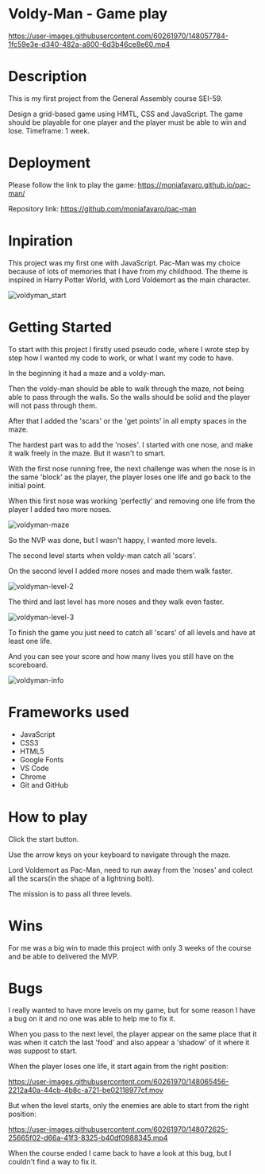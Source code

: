 # Voldy-Man - Game play

https://user-images.githubusercontent.com/60261970/148057784-1fc59e3e-d340-482a-a800-6d3b46ce8e60.mp4

# Description

This is my first project from the General Assembly course SEI-59.

Design a grid-based game using HMTL, CSS and JavaScript. The game should be playable for one player and the player must be able to win and lose. Timeframe: 1 week.

# Deployment

Please follow the link to play the game: https://moniafavaro.github.io/pac-man/

Repository link: https://github.com/moniafavaro/pac-man

# Inpiration 

This project was my first one with JavaScript. Pac-Man was my choice because of lots of memories that I have from my childhood. The theme is inspired in Harry Potter World, with Lord Voldemort as the main character.

![voldyman_start](https://user-images.githubusercontent.com/60261970/148057855-fd582438-67b8-457f-82cb-25713be1c4ec.png)

# Getting Started

To start with this project I firstly used pseudo code, where I wrote step by step how I wanted my code to work, or what I want my code to have.

In the beginning it had a maze and a voldy-man.

Then the voldy-man should be able to walk through the maze, not being able to pass through the walls. So the walls should be solid and the player will not pass through them.

After that I added the 'scars' or the 'get points' in all empty spaces in the maze.

The hardest part was to add the 'noses'. I started with one nose, and make it walk freely in the maze. But it wasn't to smart.

With the first nose running free, the next challenge was when the nose is in the same 'block' as the player, the player loses one life and go back to the initial point.

When this first nose was working 'perfectly' and removing one life from the player I added two more noses.

![voldyman-maze](https://user-images.githubusercontent.com/60261970/148057997-e2012c60-e356-45ba-9a88-c4394057e77e.png)

So the NVP was done, but I wasn't happy, I wanted more levels.

The second level starts when voldy-man catch all 'scars'.

On the second level I added more noses and made them walk faster.

![voldyman-level-2](https://user-images.githubusercontent.com/60261970/148058652-b4f0ceca-8df1-4133-8ee8-1615acafbf17.png)

The third and last level has more noses and they walk even faster.

![voldyman-level-3](https://user-images.githubusercontent.com/60261970/148058666-79bfd880-fec5-46b5-9363-783bec81b0bc.png)

To finish the game you just need to catch all 'scars' of all levels and have at least one life.

And you can see your score and how many lives you still have on the scoreboard.

![voldyman-info](https://user-images.githubusercontent.com/60261970/148058815-917f42fd-0af3-49b9-b095-2096639132f4.png)

# Frameworks used
* JavaScript
* CSS3
* HTML5
* Google Fonts
* VS Code
* Chrome
* Git and GitHub

# How to play

Click the start button.

Use the arrow keys on your keyboard to navigate through the maze.

Lord Voldemort as Pac-Man, need to run away from the 'noses' and colect all the scars(in the shape of a lightning bolt). 

The mission is to pass all three levels.

# Wins

For me was a big win to made this project with only 3 weeks of the course and be able to delivered the MVP.

# Bugs

I really wanted to have more levels on my game, but for some reason I have a bug on it and no one was able to help me to fix it. 

When you pass to the next level, the player appear on the same place that it was when it catch the last 'food' and also appear a 'shadow' of it where it was suppost to start. 

When the player loses one life, it start again from the right position:

https://user-images.githubusercontent.com/60261970/148065456-2212a40a-44cb-4b8c-a721-be02118977cf.mov

But when the level starts, only the enemies are able to start from the right position:

https://user-images.githubusercontent.com/60261970/148072625-25665f02-d66a-41f3-8325-b40df0988345.mp4

When the course ended I came back to have a look at this bug, but I couldn't find a way to fix it.
